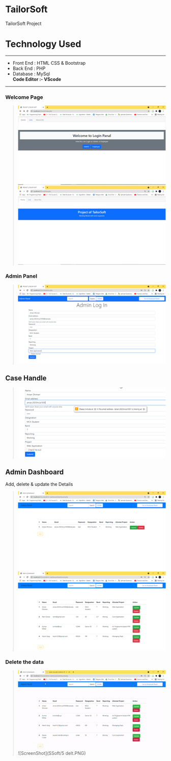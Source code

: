 # TailorSoft
TailorSoft Project
# Technology Used
------------
- Front End : HTML CSS & Bootstrap
- Back End : PHP 
- Database : MySql <br /> 
**Code Editor :- VScode**
------------
### Welcome Page
> ![ScreenShot](SSoft/1.PNG) 
> ![ScreenShot](SSoft/1.1.PNG)

### Admin Panel
> ![ScreenShot](SSoft/2.PNG)
## Case Handle
> ![ScreenShot](SSoft/2.1.PNG)
## Admin Dashboard  
Add, delete & update the Details
> ![ScreenShot](SSoft/3.PNG)
> ![ScreenShot](SSoft/4.PNG)
### Delete the data
> ![ScreenShot](SSoft/ezgif.com-gif-maker.gif)
> ![ScreenShot](SSoft/5 delt.PNG)

